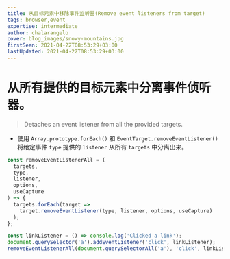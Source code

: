 ```yaml
---
title: 从目标元素中移除事件监听器(Remove event listeners from target)
tags: browser,event
expertise: intermediate
author: chalarangelo
cover: blog_images/snowy-mountains.jpg
firstSeen: 2021-04-22T08:53:29+03:00
lastUpdated: 2021-04-22T08:53:29+03:00
---
```


# 从所有提供的目标元素中分离事件侦听器。
> Detaches an event listener from all the provided targets.

- 使用 `Array.prototype.forEach()` 和 `EventTarget.removeEventListener()` 将给定事件 `type` 提供的 `listener` 从所有 `targets` 中分离出来。

```js
const removeEventListenerAll = (
  targets,
  type,
  listener,
  options,
  useCapture
) => {
  targets.forEach(target =>
    target.removeEventListener(type, listener, options, useCapture)
  );
};
```

```js
const linkListener = () => console.log('Clicked a link');
document.querySelector('a').addEventListener('click', linkListener);
removeEventListenerAll(document.querySelectorAll('a'), 'click', linkListener);
```
